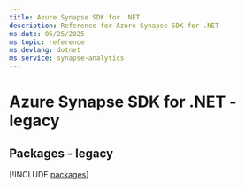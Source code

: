 ```yaml
---
title: Azure Synapse SDK for .NET
description: Reference for Azure Synapse SDK for .NET
ms.date: 06/25/2025
ms.topic: reference
ms.devlang: dotnet
ms.service: synapse-analytics
---
```

# Azure Synapse SDK for .NET - legacy
## Packages - legacy
[!INCLUDE [packages](synapse-index.md)]